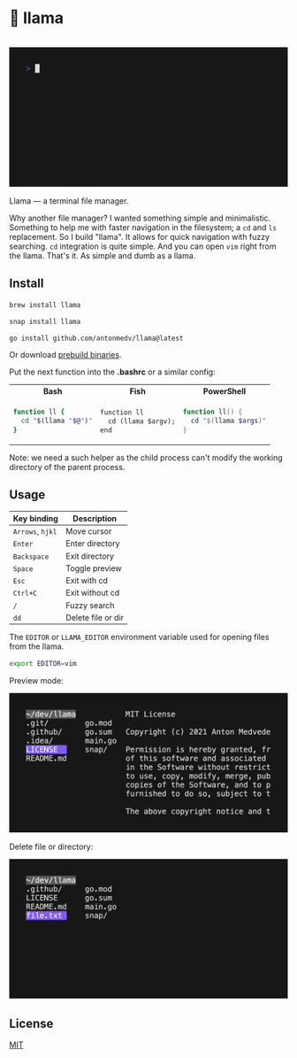 # 🦙 llama

<p align="center">
  <br>
  <img src=".github/images/demo.gif" width="600" alt="Llama Demo">
  <br>
</p>

Llama — a terminal file manager.

Why another file manager? I wanted something simple and minimalistic.
Something to help me with faster navigation in the filesystem; a `cd` and `ls`
replacement. So I build "llama". It allows for quick navigation with fuzzy
searching. `cd` integration is quite simple. And you can open `vim` right from
the llama. That's it. As simple and dumb as a llama.

## Install

```
brew install llama
```

```
snap install llama
```

```
go install github.com/antonmedv/llama@latest
```

Or download [prebuild binaries](https://github.com/antonmedv/llama/releases).

Put the next function into the **.bashrc** or a similar config:

<table>
<tr>
  <th> Bash </th>
  <th> Fish </th>
  <th> PowerShell </th>
</tr>
<tr>
<td>

```bash
function ll {
  cd "$(llama "$@")"
}
```

</td>
<td>

```fish
function ll
  cd (llama $argv);
end
```

</td>
<td>

```powershell
function ll() {
  cd "$(llama $args)"
}
```

</td>
</tr>
</table>


Note: we need a such helper as the child process can't modify the working
directory of the parent process.

## Usage

| Key binding      | Description        |
|------------------|--------------------|
| `Arrows`, `hjkl` | Move cursor        |
| `Enter`          | Enter directory    |
| `Backspace`      | Exit directory     |
| `Space`          | Toggle preview     |
| `Esc`            | Exit with cd       |
| `Ctrl+C`         | Exit without cd    |
| `/`              | Fuzzy search       |
| `dd`             | Delete file or dir |

The `EDITOR` or `LLAMA_EDITOR` environment variable used for opening files from
the llama.

```bash
export EDITOR=vim
```

Preview mode:

<img src=".github/images/preview-mode.gif" width="600" alt="Llama Preview Mode">

Delete file or directory:

<img src=".github/images/rm-demo.gif" width="600" alt="Llama Deletes a File">


## License

[MIT](LICENSE)
